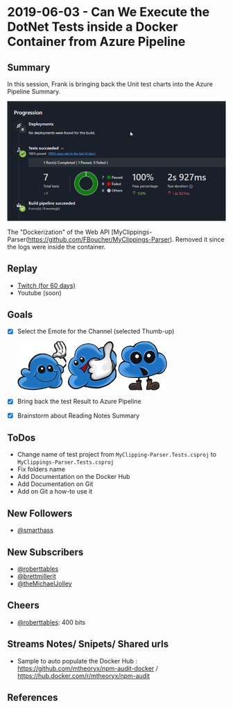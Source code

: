 
# 2019-06-03 - Can We Execute the DotNet Tests inside a Docker Container from Azure Pipeline

Summary
-------

In this session, Frank is bringing back the Unit test charts into the Azure Pipeline Summary. 

![TestsResults][TestsResults]

The "Dockerization" of the Web API [MyClippings-Parser(https://github.com/FBoucher/MyClippings-Parser). Removed it since the logs were inside the container.

Replay
------

- [Twitch (for 60 days)](https://www.twitch.tv/videos/433987245)
- Youtube (soon)

Goals
-----

- [X] Select the Emote for the Channel (selected Thumb-up)

    ![hicloud][hicloud]
    ![okcloud][okcloud]
    ![surprisedcloud][surprisedcloud]

- [X] Bring back the test Result to Azure Pipeline
- [X] Brainstorm about Reading Notes Summary


ToDos
-----

- Change name of test project from `MyClipping-Parser.Tests.csproj` to `MyClippings-Parser.Tests.csproj`
- Fix folders name
- Add Documentation on the Docker Hub
- Add Documentation on Git
- Add on Git a how-to use it


New Followers
-------------

- [@smarthass](https://www.twitch.tv/smarthass)


New Subscribers
---------------

- [@roberttables](https://www.twitch.tv/roberttables)
- [@brettmillerit](https://www.twitch.tv/brettmillerit)
- [@theMichaelJolley](https://www.twitch.tv/themichaeljolley)


Cheers
------

- [@roberttables](https://www.twitch.tv/roberttables): 400 bits



Streams Notes/ Snipets/ Shared urls
-----------------------------------

- Sample to auto populate the  Docker Hub  : https://github.com/mtheoryx/npm-audit-docker / https://hub.docker.com/r/mtheoryx/npm-audit


References
----------


[TestsResults]: medias/TestsResults.png
[hicloud]: medias/hicloud.png
[okcloud]: medias/okcloud.png
[surprisedcloud]: medias/surprisedcloud.png